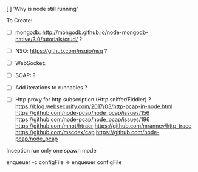 [ ] 'Why is node still running'

To Create:
- [ ] mongodb: http://mongodb.github.io/node-mongodb-native/3.0/tutorials/crud/ ?
- [ ] NSQ: https://github.com/nsqio/nsq ?
- [ ] WebSocket: 
- [ ] SOAP: ?

- [ ] Add iterations to runnables ?

- [ ] Http proxy for http subscription (Http sniffer/Fiddler) ?
        https://blog.websecurify.com/2017/03/http-pcap-in-node.html
        https://github.com/node-pcap/node_pcap/issues/156
        https://github.com/node-pcap/node_pcap/issues/196
        https://github.com/mnot/htracr
        https://github.com/mranney/http_trace
        https://github.com/mscdex/cap
        https://github.com/node-pcap/node_pcap

Inception run only one spawn mode

enqueuer -c configFile => enqueuer configFile